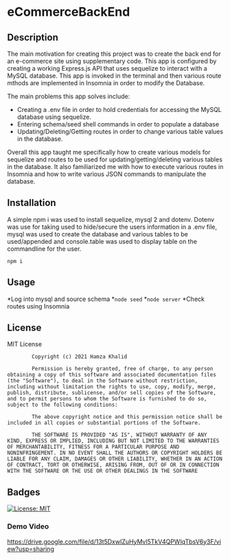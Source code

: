 # eCommerceBackEnd
## Description
The main motivation for creating this project was to create the back end for an e-commerce site using supplementary code. This app is configured by creating a working Express.js API that uses sequelize to interact with a MySQL database. This app is invoked in the terminal and then various route mthods are implemented in Insomnia in order to modify the Database. 

The main problems this app solves include:
* Creating a .env file in order to hold credentials for accessing the MySQL database using sequelize.
* Entering schema/seed shell commands in order to populate a database
* Updating/Deleting/Getting routes in order to change various table values in the database. 

Overall this app taught me specifically how to create various models for sequelize and routes to be used for updating/getting/deleting various tables in the database. It also familiarized me with how to execute various routes in Insomnia and how to write various JSON commands to manipulate the database.

## Installation
A simple npm i was used to install sequelize, mysql 2 and dotenv.
Dotenv was use for taking used to hide/secure the users information in a .env file, mysql was used to create the database and various tables to be used/appended and console.table was used to display table on the commandline for the user. 

``npm i``


## Usage
*Log into mysql and source schema
*``node seed``
*``node server``
*Check routes using Insomnia

## License 
MIT License

            Copyright (c) 2021 Hamza Khalid
            
            Permission is hereby granted, free of charge, to any person obtaining a copy of this software and associated documentation files (the "Software"), to deal in the Software without restriction, including without limitation the rights to use, copy, modify, merge, publish, distribute, sublicense, and/or sell copies of the Software, and to permit persons to whom the Software is furnished to do so, subject to the following conditions:
            
            The above copyright notice and this permission notice shall be included in all copies or substantial portions of the Software.
            
            THE SOFTWARE IS PROVIDED "AS IS", WITHOUT WARRANTY OF ANY KIND, EXPRESS OR IMPLIED, INCLUDING BUT NOT LIMITED TO THE WARRANTIES OF MERCHANTABILITY, FITNESS FOR A PARTICULAR PURPOSE AND NONINFRINGEMENT. IN NO EVENT SHALL THE AUTHORS OR COPYRIGHT HOLDERS BE LIABLE FOR ANY CLAIM, DAMAGES OR OTHER LIABILITY, WHETHER IN AN ACTION OF CONTRACT, TORT OR OTHERWISE, ARISING FROM, OUT OF OR IN CONNECTION WITH THE SOFTWARE OR THE USE OR OTHER DEALINGS IN THE SOFTWARE
            
## Badges
[![License: MIT](https://img.shields.io/badge/License-MIT-yellow.svg)](https://opensource.org/licenses/MIT)

### Demo Video
https://drive.google.com/file/d/13t5DxwIZuHyMvl5TkV4QPWlqTbsV6y3F/view?usp=sharing
